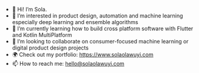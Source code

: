 - 👋 Hi! I’m Sola. 
- 👀 I’m interested in product design, automation and machine learning especially deep learning and ensemble algorithms
- 🌱 I’m currently learning how to build cross platform software with Flutter and Kotlin MultiPlatform
- 💞️ I’m looking to collaborate on consumer-focused machine learning or digital product design projects
- 🌍 Check out my portfolio: https://www.solaolawuyi.com
- 📫 How to reach me: hello@solaolawuyi.com 
<!---
solaszn/solaszn is a ✨ special ✨ repository because its `README.md` (this file) appears on your GitHub profile.
You can click the Preview link to take a look at your changes.
--->
